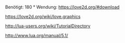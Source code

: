 Benötigt: 
180 ° Wendung: 
https://love2d.org/#download

https://love2d.org/wiki/love.graphics

http://lua-users.org/wiki/TutorialDirectory

http://www.lua.org/manual/5.1/
